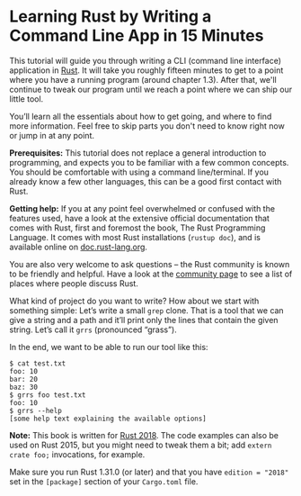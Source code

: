 # Learning Rust by Writing a Command Line App in 15 Minutes

This tutorial will guide you through writing
a CLI (command line interface) application
in [Rust].
It will take you roughly fifteen minutes
to get to a point where you have a running program
(around chapter 1.3).
After that, we'll continue to tweak our program
until we reach a point where we can ship our little tool.

[Rust]: https://rust-lang.org/

You’ll learn all the essentials about how to get going,
and where to find more information.
Feel free to skip parts you don't need to know right now
or jump in at any point.

<aside>

**Prerequisites:**
This tutorial does not replace a general introduction to programming,
and expects you to be familiar with a few common concepts.
You should be comfortable with using a command line/terminal.
If you already know a few other languages,
this can be a good first contact with Rust.

**Getting help:**
If you at any point feel overwhelmed or confused with the features used,
have a look at the extensive official documentation that comes with Rust,
first and foremost the book,
The Rust Programming Language.
It comes with most Rust installations
(`rustup doc`),
and is available online on [doc.rust-lang.org].

[doc.rust-lang.org]: https://doc.rust-lang.org

You are also very welcome to ask questions –
the Rust community is known to be friendly and helpful.
Have a look at the [community page]
to see a list of places where people discuss Rust.

[community page]: https://www.rust-lang.org/community

</aside>

What kind of project do you want to write?
How about we start with something simple:
Let’s write a small `grep` clone.
That is a tool that we can give a string and a path
and it’ll print only the lines that contain the given string.
Let’s call it `grrs` (pronounced “grass”).

In the end,
we want to be able to run our tool like this:

```console
$ cat test.txt
foo: 10
bar: 20
baz: 30
$ grrs foo test.txt
foo: 10
$ grrs --help
[some help text explaining the available options]
```

<aside class="note">

**Note:**
This book is written for [Rust 2018].
The code examples can also be used on Rust 2015,
but you might need to tweak them a bit;
add `extern crate foo;` invocations, for example.

Make sure you run Rust 1.31.0 (or later)
and that you have `edition = "2018"` set
in the `[package]` section of your `Cargo.toml` file.

[Rust 2018]: https://doc.rust-lang.org/edition-guide/index.html

</aside>

